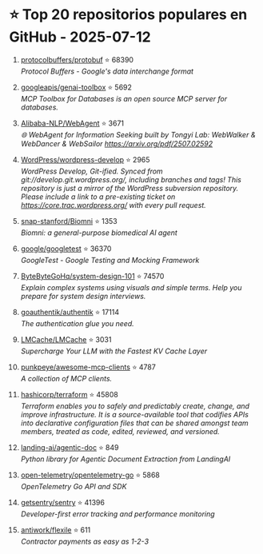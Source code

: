 # ⭐ Top 20 repositorios populares en GitHub - 2025-07-12

1. [protocolbuffers/protobuf](https://github.com/protocolbuffers/protobuf) ⭐ 68390  
   _Protocol Buffers - Google's data interchange format_

2. [googleapis/genai-toolbox](https://github.com/googleapis/genai-toolbox) ⭐ 5692  
   _MCP Toolbox for Databases is an open source MCP server for databases._

3. [Alibaba-NLP/WebAgent](https://github.com/Alibaba-NLP/WebAgent) ⭐ 3671  
   _🌐 WebAgent for Information Seeking built by Tongyi Lab: WebWalker & WebDancer & WebSailor https://arxiv.org/pdf/2507.02592_

4. [WordPress/wordpress-develop](https://github.com/WordPress/wordpress-develop) ⭐ 2965  
   _WordPress Develop, Git-ified. Synced from git://develop.git.wordpress.org/, including branches and tags! This repository is just a mirror of the WordPress subversion repository. Please include a link to a pre-existing ticket on https://core.trac.wordpress.org/ with every pull request._

5. [snap-stanford/Biomni](https://github.com/snap-stanford/Biomni) ⭐ 1353  
   _Biomni: a general-purpose biomedical AI agent_

6. [google/googletest](https://github.com/google/googletest) ⭐ 36370  
   _GoogleTest - Google Testing and Mocking Framework_

7. [ByteByteGoHq/system-design-101](https://github.com/ByteByteGoHq/system-design-101) ⭐ 74570  
   _Explain complex systems using visuals and simple terms. Help you prepare for system design interviews._

8. [goauthentik/authentik](https://github.com/goauthentik/authentik) ⭐ 17114  
   _The authentication glue you need._

9. [LMCache/LMCache](https://github.com/LMCache/LMCache) ⭐ 3031  
   _Supercharge Your LLM with the Fastest KV Cache Layer_

10. [punkpeye/awesome-mcp-clients](https://github.com/punkpeye/awesome-mcp-clients) ⭐ 4787  
   _A collection of MCP clients._

11. [hashicorp/terraform](https://github.com/hashicorp/terraform) ⭐ 45808  
   _Terraform enables you to safely and predictably create, change, and improve infrastructure. It is a source-available tool that codifies APIs into declarative configuration files that can be shared amongst team members, treated as code, edited, reviewed, and versioned._

12. [landing-ai/agentic-doc](https://github.com/landing-ai/agentic-doc) ⭐ 849  
   _Python library for Agentic Document Extraction from LandingAI_

13. [open-telemetry/opentelemetry-go](https://github.com/open-telemetry/opentelemetry-go) ⭐ 5868  
   _OpenTelemetry Go API and SDK_

14. [getsentry/sentry](https://github.com/getsentry/sentry) ⭐ 41396  
   _Developer-first error tracking and performance monitoring_

15. [antiwork/flexile](https://github.com/antiwork/flexile) ⭐ 611  
   _Contractor payments as easy as 1-2-3_


<!-- Última actualización: 2025-07-12T08:04:59.022573 UTC -->